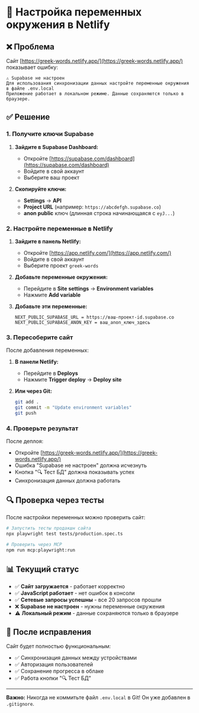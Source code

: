 # 🔧 Настройка переменных окружения в Netlify

## ❌ Проблема
Сайт [https://greek-words.netlify.app/](https://greek-words.netlify.app/) показывает ошибку:
```
⚠️ Supabase не настроен
Для использования синхронизации данных настройте переменные окружения в файле .env.local
Приложение работает в локальном режиме. Данные сохраняются только в браузере.
```

## ✅ Решение

### 1. Получите ключи Supabase

1. **Зайдите в Supabase Dashboard:**
   - Откройте [https://supabase.com/dashboard](https://supabase.com/dashboard)
   - Войдите в свой аккаунт
   - Выберите ваш проект

2. **Скопируйте ключи:**
   - **Settings** → **API**
   - **Project URL** (например: `https://abcdefgh.supabase.co`)
   - **anon public** ключ (длинная строка начинающаяся с `eyJ...`)

### 2. Настройте переменные в Netlify

1. **Зайдите в панель Netlify:**
   - Откройте [https://app.netlify.com/](https://app.netlify.com/)
   - Войдите в свой аккаунт
   - Выберите проект `greek-words`

2. **Добавьте переменные окружения:**
   - Перейдите в **Site settings** → **Environment variables**
   - Нажмите **Add variable**

3. **Добавьте эти переменные:**
   ```
   NEXT_PUBLIC_SUPABASE_URL = https://ваш-проект-id.supabase.co
   NEXT_PUBLIC_SUPABASE_ANON_KEY = ваш_anon_ключ_здесь
   ```

### 3. Пересоберите сайт

После добавления переменных:

1. **В панели Netlify:**
   - Перейдите в **Deploys**
   - Нажмите **Trigger deploy** → **Deploy site**

2. **Или через Git:**
   ```bash
   git add .
   git commit -m "Update environment variables"
   git push
   ```

### 4. Проверьте результат

После деплоя:
- Откройте [https://greek-words.netlify.app/](https://greek-words.netlify.app/)
- Ошибка "Supabase не настроен" должна исчезнуть
- Кнопка "🔍 Тест БД" должна показывать успех
- Синхронизация данных должна работать

## 🔍 Проверка через тесты

После настройки переменных можно проверить сайт:

```bash
# Запустить тесты продакшн сайта
npx playwright test tests/production.spec.ts

# Проверить через MCP
npm run mcp:playwright:run
```

## 📊 Текущий статус

- ✅ **Сайт загружается** - работает корректно
- ✅ **JavaScript работает** - нет ошибок в консоли
- ✅ **Сетевые запросы успешны** - все 20 запросов прошли
- ❌ **Supabase не настроен** - нужны переменные окружения
- ⚠️ **Локальный режим** - данные сохраняются только в браузере

## 🎯 После исправления

Сайт будет полностью функциональным:
- ✅ Синхронизация данных между устройствами
- ✅ Авторизация пользователей
- ✅ Сохранение прогресса в облаке
- ✅ Работа кнопки "🔍 Тест БД"

---

**Важно:** Никогда не коммитьте файл `.env.local` в Git! Он уже добавлен в `.gitignore`.
